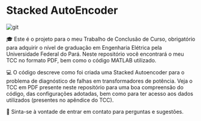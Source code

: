# Stacked AutoEncoder
![git](https://user-images.githubusercontent.com/67600860/136662204-9f7b43bb-3188-4a77-8e47-27a16abde541.png)

🎓 Este é o projeto para o meu Trabalho de Conclusão de Curso, obrigatório para adquirir o nível de graduação em Engenharia Elétrica pela Universidade Federal do Pará. Neste repositório você encontrará o meu TCC no formato PDF, bem como o código MATLAB utilizado.

💻 O código descreve como foi criada uma Stacked Autoencoder para o problema de diagnóstico de falhas em transformadores de potência. Veja o TCC em PDF presente neste repositório para uma boa compreensão do código, das configurações adotadas, bem como para ter acesso aos dados utilizados (presentes no apêndice do TCC).

📧 Sinta-se à vontade de entrar em contato para perguntas e sugestões.


